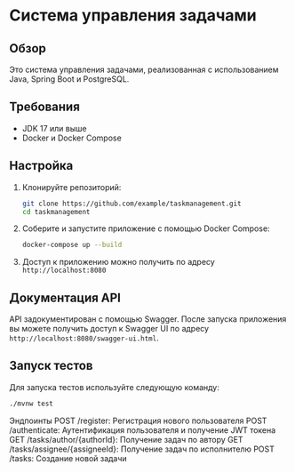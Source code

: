 # Система управления задачами

## Обзор
Это система управления задачами, реализованная с использованием Java, Spring Boot и PostgreSQL.

## Требования
- JDK 17 или выше
- Docker и Docker Compose

## Настройка

1. Клонируйте репозиторий:
    ```bash
    git clone https://github.com/example/taskmanagement.git
    cd taskmanagement
    ```

2. Соберите и запустите приложение с помощью Docker Compose:
    ```bash
    docker-compose up --build
    ```

3. Доступ к приложению можно получить по адресу `http://localhost:8080`

## Документация API
API задокументирован с помощью Swagger. После запуска приложения вы можете получить доступ к Swagger UI по адресу `http://localhost:8080/swagger-ui.html`.

## Запуск тестов
Для запуска тестов используйте следующую команду:
```bash
./mvnw test
```
Эндпоинты
POST /register: Регистрация нового пользователя
POST /authenticate: Аутентификация пользователя и получение JWT токена
GET /tasks/author/{authorId}: Получение задач по автору
GET /tasks/assignee/{assigneeId}: Получение задач по исполнителю
POST /tasks: Создание новой задачи
